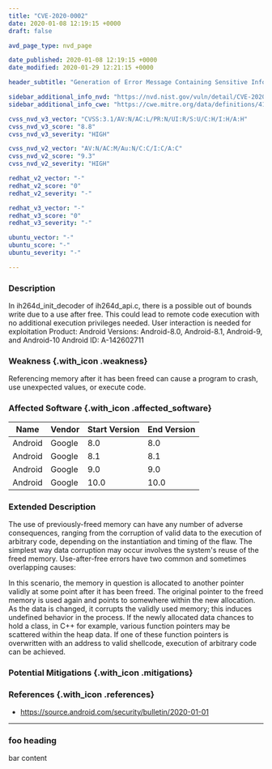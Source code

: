 ```yaml
---
title: "CVE-2020-0002"
date: 2020-01-08 12:19:15 +0000
draft: false

avd_page_type: nvd_page

date_published: 2020-01-08 12:19:15 +0000
date_modified: 2020-01-29 12:21:15 +0000

header_subtitle: "Generation of Error Message Containing Sensitive Information"

sidebar_additional_info_nvd: "https://nvd.nist.gov/vuln/detail/CVE-2020-0002"
sidebar_additional_info_cwe: "https://cwe.mitre.org/data/definitions/416.html"

cvss_nvd_v3_vector: "CVSS:3.1/AV:N/AC:L/PR:N/UI:R/S:U/C:H/I:H/A:H"
cvss_nvd_v3_score: "8.8"
cvss_nvd_v3_severity: "HIGH"

cvss_nvd_v2_vector: "AV:N/AC:M/Au:N/C:C/I:C/A:C"
cvss_nvd_v2_score: "9.3"
cvss_nvd_v2_severity: "HIGH"

redhat_v2_vector: "-"
redhat_v2_score: "0"
redhat_v2_severity: "-"

redhat_v3_vector: "-"
redhat_v3_score: "0"
redhat_v3_severity: "-"

ubuntu_vector: "-"
ubuntu_score: "-"
ubuntu_severity: "-"

---
```


### Description
In ih264d_init_decoder of ih264d_api.c, there is a possible out of bounds write due to a use after free. This could lead to remote code execution with no additional execution privileges needed. User interaction is needed for exploitation Product: Android Versions: Android-8.0, Android-8.1, Android-9, and Android-10 Android ID: A-142602711

### Weakness {.with_icon .weakness}
Referencing memory after it has been freed can cause a program to crash, use unexpected values, or execute code.

### Affected Software {.with_icon .affected_software}
| Name | Vendor           | Start Version | End Version |
| ------------- |-------------|-----|----|
| Android | Google | 8.0 | 8.0|
| Android | Google | 8.1 | 8.1|
| Android | Google | 9.0 | 9.0|
| Android | Google | 10.0 | 10.0|

### Extended Description
The use of previously-freed memory can have any number of adverse consequences, ranging from the corruption of valid data to the execution of arbitrary code, depending on the instantiation and timing of the flaw. The simplest way data corruption may occur involves the system's reuse of the freed memory. Use-after-free errors have two common and sometimes overlapping causes:

               
            
In this scenario, the memory in question is allocated to another pointer validly at some point after it has been freed. The original pointer to the freed memory is used again and points to somewhere within the new allocation. As the data is changed, it corrupts the validly used memory; this induces undefined behavior in the process.
If the newly allocated data chances to hold a class, in C++ for example, various function pointers may be scattered within the heap data. If one of these function pointers is overwritten with an address to valid shellcode, execution of arbitrary code can be achieved.

### Potential Mitigations {.with_icon .mitigations}


### References  {.with_icon .references}
- https://source.android.com/security/bulletin/2020-01-01

<!--- Add Khulnasoft content below --->


















---
### foo heading
bar content